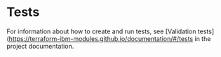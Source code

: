 <!-- BEGIN TESTS HOOK -->

# Tests

For information about how to create and run tests, see [Validation tests](https://terraform-ibm-modules.github.io/documentation/#/tests in the project documentation.

<!-- Add any more steps that are specific to testing this module and that are not in the docs. -->
<!-- END TESTS HOOK -->
